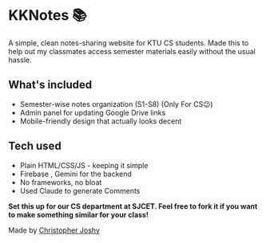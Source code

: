 # KKNotes 📚

A simple, clean notes-sharing website for KTU CS students. Made this to help out my classmates access semester materials easily without the usual hassle.

## What's included
- Semester-wise notes organization (S1-S8) (Only For CS😉)
- Admin panel for updating Google Drive links
- Mobile-friendly design that actually looks decent

## Tech used
- Plain HTML/CSS/JS - keeping it simple
- Firebase , Gemini for the backend 
- No frameworks, no bloat
- Used Claude to generate Comments




**Set this up for our CS department at SJCET. Feel free to fork it if you want to make something similar for your class!**

Made by [Christopher Joshy](https://github.com/ChristopherJoshy)

